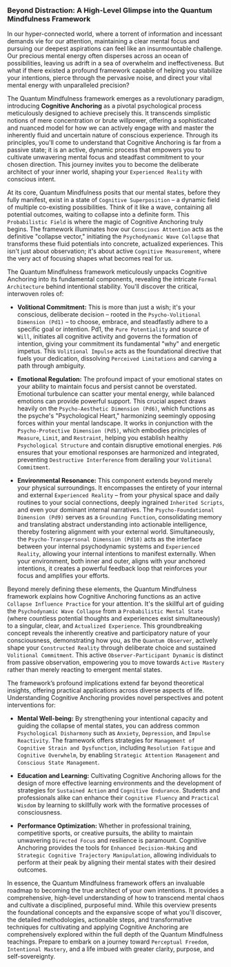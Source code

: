 ### Beyond Distraction: A High-Level Glimpse into the Quantum Mindfulness Framework

In our hyper-connected world, where a torrent of information and incessant demands vie for our attention, maintaining a clear mental focus and pursuing our deepest aspirations can feel like an insurmountable challenge. Our precious mental energy often disperses across an ocean of possibilities, leaving us adrift in a sea of overwhelm and ineffectiveness. But what if there existed a profound framework capable of helping you stabilize your intentions, pierce through the pervasive noise, and direct your vital mental energy with unparalleled precision?

The Quantum Mindfulness framework emerges as a revolutionary paradigm, introducing **Cognitive Anchoring** as a pivotal psychological process meticulously designed to achieve precisely this. It transcends simplistic notions of mere concentration or brute willpower, offering a sophisticated and nuanced model for how we can actively engage with and master the inherently fluid and uncertain nature of conscious experience. Through its principles, you'll come to understand that Cognitive Anchoring is far from a passive state; it is an active, dynamic process that empowers you to cultivate unwavering mental focus and steadfast commitment to your chosen direction. This journey invites you to become the deliberate architect of your inner world, shaping your `Experienced Reality` with conscious intent.

At its core, Quantum Mindfulness posits that our mental states, before they fully manifest, exist in a state of `Cognitive Superposition` – a dynamic field of multiple co-existing possibilities. Think of it like a wave, containing all potential outcomes, waiting to collapse into a definite form. This `Probabilistic Field` is where the magic of Cognitive Anchoring truly begins. The framework illuminates how our `Conscious Attention` acts as the definitive "collapse vector," initiating the `Psychodynamic Wave Collapse` that transforms these fluid potentials into concrete, actualized experiences. This isn't just about observation; it's about active `Cognitive Measurement`, where the very act of focusing shapes what becomes real for us.

The Quantum Mindfulness framework meticulously unpacks Cognitive Anchoring into its fundamental components, revealing the intricate `Formal Architecture` behind intentional stability. You'll discover the critical, interwoven roles of:

*   **Volitional Commitment:** This is more than just a wish; it's your conscious, deliberate decision – rooted in the `Psycho-Volitional Dimension (Pd1)` – to choose, embrace, and steadfastly adhere to a specific goal or intention. Pd1, the `Pure Potentiality` and source of `Will`, initiates all cognitive activity and governs the formation of intention, giving your commitment its fundamental "why" and energetic impetus. This `Volitional Impulse` acts as the foundational directive that fuels your dedication, dissolving `Perceived Limitations` and carving a path through ambiguity.

*   **Emotional Regulation:** The profound impact of your emotional states on your ability to maintain focus and persist cannot be overstated. Emotional turbulence can scatter your mental energy, while balanced emotions can provide powerful support. This crucial aspect draws heavily on the `Psycho-Aesthetic Dimension (Pd6)`, which functions as the psyche's "Psychological Heart," harmonizing seemingly opposing forces within your mental landscape. It works in conjunction with the `Psycho-Protective Dimension (Pd5)`, which embodies principles of `Measure`, `Limit`, and `Restraint`, helping you establish healthy `Psychological Structure` and contain disruptive emotional energies. `Pd6` ensures that your emotional responses are harmonized and integrated, preventing `Destructive Interference` from derailing your `Volitional Commitment`.

*   **Environmental Resonance:** This component extends beyond merely your physical surroundings. It encompasses the entirety of your internal and external `Experienced Reality` – from your physical space and daily routines to your social connections, deeply ingrained `Inherited Scripts`, and even your dominant internal narratives. The `Psycho-Foundational Dimension (Pd9)` serves as a `Grounding Function`, consolidating memory and translating abstract understanding into actionable intelligence, thereby fostering alignment with your external world. Simultaneously, the `Psycho-Transpersonal Dimension (Pd10)` acts as the interface between your internal psychodynamic systems and `Experienced Reality`, allowing your internal intentions to manifest externally. When your environment, both inner and outer, aligns with your anchored intentions, it creates a powerful feedback loop that reinforces your focus and amplifies your efforts.

Beyond merely defining these elements, the Quantum Mindfulness framework explains how Cognitive Anchoring functions as an active `Collapse Influence Practice` for your attention. It's the skillful art of guiding the `Psychodynamic Wave Collapse` from a `Probabilistic Mental State` (where countless potential thoughts and experiences exist simultaneously) to a singular, clear, and `Actualized Experience`. This groundbreaking concept reveals the inherently creative and participatory nature of your consciousness, demonstrating how you, as the `Quantum Observer`, actively shape your `Constructed Reality` through deliberate choice and sustained `Volitional Commitment`. This active `Observer-Participant Dynamic` is distinct from passive observation, empowering you to move towards `Active Mastery` rather than merely reacting to emergent mental states.

The framework’s profound implications extend far beyond theoretical insights, offering practical applications across diverse aspects of life. Understanding Cognitive Anchoring provides novel perspectives and potent interventions for:

*   **Mental Well-being:** By strengthening your intentional capacity and guiding the collapse of mental states, you can address common `Psychological Disharmony` such as `Anxiety`, `Depression`, and `Impulse Reactivity`. The framework offers strategies for `Management of Cognitive Strain and Dysfunction`, including `Resolution Fatigue` and `Cognitive Overwhelm`, by enabling `Strategic Attention Management` and `Conscious State Management`.

*   **Education and Learning:** Cultivating Cognitive Anchoring allows for the design of more effective learning environments and the development of strategies for `Sustained Action` and `Cognitive Endurance`. Students and professionals alike can enhance their `Cognitive Fluency` and `Practical Wisdom` by learning to skillfully work with the formative processes of consciousness.

*   **Performance Optimization:** Whether in professional training, competitive sports, or creative pursuits, the ability to maintain unwavering `Directed Focus` and resilience is paramount. Cognitive Anchoring provides the tools for `Enhanced Decision-Making` and `Strategic Cognitive Trajectory Manipulation`, allowing individuals to perform at their peak by aligning their mental states with their desired outcomes.

In essence, the Quantum Mindfulness framework offers an invaluable roadmap to becoming the true architect of your own intentions. It provides a comprehensive, high-level understanding of how to transcend mental chaos and cultivate a disciplined, purposeful mind. While this overview presents the foundational concepts and the expansive scope of what you'll discover, the detailed methodologies, actionable steps, and transformative techniques for cultivating and applying Cognitive Anchoring are comprehensively explored within the full depth of the Quantum Mindfulness teachings. Prepare to embark on a journey toward `Perceptual Freedom`, `Intentional Mastery`, and a life imbued with greater clarity, purpose, and self-sovereignty.